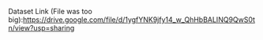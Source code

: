 Dataset Link (File was too big):https://drive.google.com/file/d/1ygfYNK9jfy14_w_QhHbBALINQ9QwS0tn/view?usp=sharing
